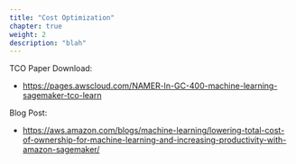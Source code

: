 ```yaml
---
title: "Cost Optimization"
chapter: true
weight: 2
description: "blah"
---
```



TCO Paper Download:
- https://pages.awscloud.com/NAMER-ln-GC-400-machine-learning-sagemaker-tco-learn 

Blog Post:
- https://aws.amazon.com/blogs/machine-learning/lowering-total-cost-of-ownership-for-machine-learning-and-increasing-productivity-with-amazon-sagemaker/ 

